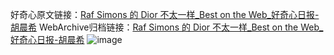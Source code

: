 好奇心原文链接：[Raf Simons 的 Dior 不太一样_Best on the Web_好奇心日报-胡晨希](https://www.qdaily.com/articles/7904.html)
WebArchive归档链接：[Raf Simons 的 Dior 不太一样_Best on the Web_好奇心日报-胡晨希](http://web.archive.org/web/20190623173126/https://www.qdaily.com/articles/7904.html)
![image](http://ww3.sinaimg.cn/large/007d5XDply1g3x0xrgcp3j30u02wbqol)